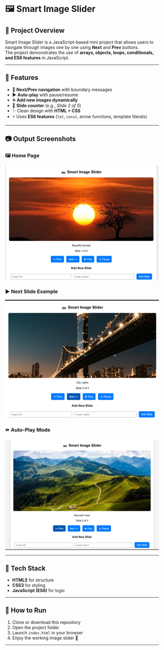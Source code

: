 # 🖼️ Smart Image Slider

## 📌 Project Overview
Smart Image Slider is a JavaScript-based mini project that allows users to navigate through images one by one using **Next** and **Prev** buttons.  
The project demonstrates the use of **arrays, objects, loops, conditionals, and ES6 features** in JavaScript.

---

## 🚀 Features
- 🔄 **Next/Prev navigation** with boundary messages  
- ▶️ **Auto-play** with pause/resume  
- ➕ **Add new images dynamically**  
- 🔢 **Slide counter** (e.g., *Slide 2 of 5*)  
- ✨ Clean design with **HTML + CSS**  
- ⚡ Uses **ES6 features** (`let`, `const`, arrow functions, template literals)

---

## 📷 Output Screenshots

### 🖼️ Home Page
![Screenshot 1](screenshot1.png)

### ▶️ Next Slide Example
![Screenshot 2](screenshot2.png)

### ⏩ Auto-Play Mode
![Screenshot 3](screenshot3.png)

---

## 🧩 Tech Stack
- **HTML5** for structure  
- **CSS3** for styling  
- **JavaScript (ES6)** for logic  

---

## 📝 How to Run
1. Clone or download this repository  
2. Open the project folder  
3. Launch `index.html` in your browser  
4. Enjoy the working image slider 🎉  


---
